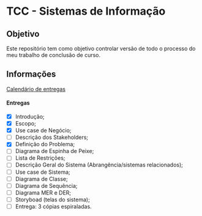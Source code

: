 # TCC - Sistemas de Informação

## Objetivo
Este repositório tem como objetivo controlar versão de todo o processo do meu trabalho de conclusão de curso.

## Informações
[Calendário de entregas](https://raulfdm.github.io/tcc-calendar/)

#### Entregas
- [x] Introdução;
- [x] Escopo;
- [x] Use case de Negócio;
- [ ] Descrição dos Stakeholders;
- [x] Definição do Problema;
- [ ] Diagrama de Espinha de Peixe;
- [ ] Lista de Restrições;
- [ ] Descrição Geral do Sistema (Abrangência/sistemas relacionados);
- [ ] Use case de Sistema;
- [ ] Diagrama de Classe;
- [ ] Diagrama de Sequência;
- [ ] Diagrama MER e DER;
- [ ] Storyboad (telas do sistema);
- [ ] Entrega: 3 cópias espiraladas.
